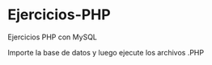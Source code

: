 # Ejercicios-PHP
Ejercicios PHP con MySQL

Importe la base de datos y luego ejecute los archivos .PHP
